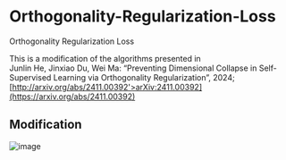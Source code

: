 # Orthogonality-Regularization-Loss
Orthogonality Regularization Loss

This is a modification of the algorithms presented in  
Junlin He, Jinxiao Du, Wei Ma: “Preventing Dimensional Collapse in Self-Supervised Learning via Orthogonality Regularization”, 2024; [http://arxiv.org/abs/2411.00392'>arXiv:2411.00392](https://arxiv.org/abs/2411.00392)

## Modification

![image](https://github.com/user-attachments/assets/98768364-2597-4657-9035-b82fe691da02)
